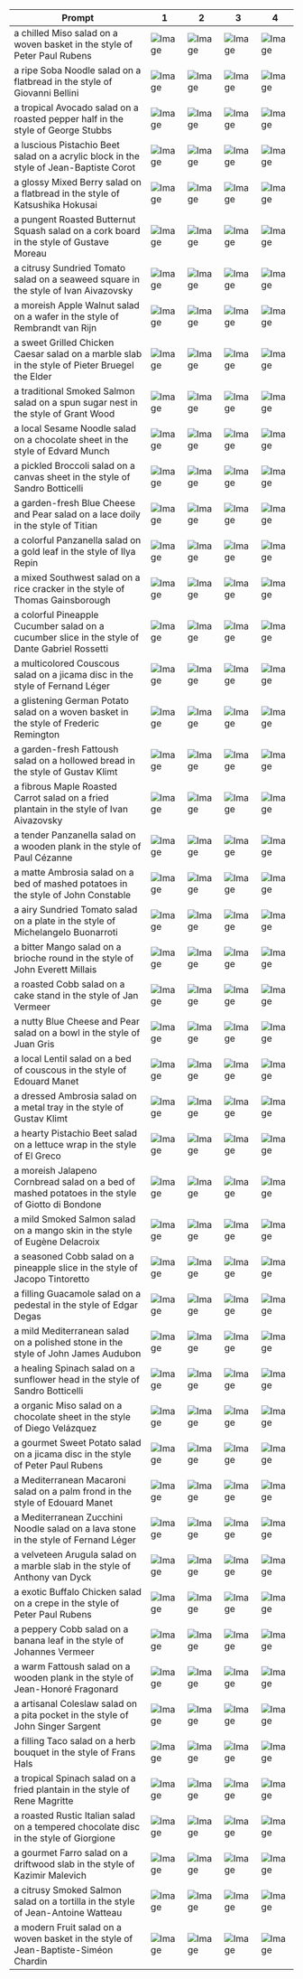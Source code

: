 | Prompt | 1 | 2 | 3 | 4 |
|-|-|-|-|-|
| a chilled Miso salad on a woven basket in the style of Peter Paul Rubens | ![Image](https://salad-benchmark-public-assets.s3.us-east-2.amazonaws.com/sdxl/537bae72-a112-495a-85c7-8f151a615130-0.jpg) | ![Image](https://salad-benchmark-public-assets.s3.us-east-2.amazonaws.com/sdxl/537bae72-a112-495a-85c7-8f151a615130-1.jpg) | ![Image](https://salad-benchmark-public-assets.s3.us-east-2.amazonaws.com/sdxl/537bae72-a112-495a-85c7-8f151a615130-2.jpg) | ![Image](https://salad-benchmark-public-assets.s3.us-east-2.amazonaws.com/sdxl/537bae72-a112-495a-85c7-8f151a615130-3.jpg) |
| a ripe Soba Noodle salad on a flatbread in the style of Giovanni Bellini | ![Image](https://salad-benchmark-public-assets.s3.us-east-2.amazonaws.com/sdxl/22460f5f-feb8-4525-bc1d-48a5fb420b4a-0.jpg) | ![Image](https://salad-benchmark-public-assets.s3.us-east-2.amazonaws.com/sdxl/22460f5f-feb8-4525-bc1d-48a5fb420b4a-1.jpg) | ![Image](https://salad-benchmark-public-assets.s3.us-east-2.amazonaws.com/sdxl/22460f5f-feb8-4525-bc1d-48a5fb420b4a-2.jpg) | ![Image](https://salad-benchmark-public-assets.s3.us-east-2.amazonaws.com/sdxl/22460f5f-feb8-4525-bc1d-48a5fb420b4a-3.jpg) |
| a tropical Avocado salad on a roasted pepper half in the style of George Stubbs | ![Image](https://salad-benchmark-public-assets.s3.us-east-2.amazonaws.com/sdxl/7be89a50-4d54-485a-97d1-92cee8cbc0eb-0.jpg) | ![Image](https://salad-benchmark-public-assets.s3.us-east-2.amazonaws.com/sdxl/7be89a50-4d54-485a-97d1-92cee8cbc0eb-1.jpg) | ![Image](https://salad-benchmark-public-assets.s3.us-east-2.amazonaws.com/sdxl/7be89a50-4d54-485a-97d1-92cee8cbc0eb-2.jpg) | ![Image](https://salad-benchmark-public-assets.s3.us-east-2.amazonaws.com/sdxl/7be89a50-4d54-485a-97d1-92cee8cbc0eb-3.jpg) |
| a luscious Pistachio Beet salad on a acrylic block in the style of Jean-Baptiste Corot | ![Image](https://salad-benchmark-public-assets.s3.us-east-2.amazonaws.com/sdxl/69bcef6d-b07a-4467-9e5e-590fadc88451-0.jpg) | ![Image](https://salad-benchmark-public-assets.s3.us-east-2.amazonaws.com/sdxl/69bcef6d-b07a-4467-9e5e-590fadc88451-1.jpg) | ![Image](https://salad-benchmark-public-assets.s3.us-east-2.amazonaws.com/sdxl/69bcef6d-b07a-4467-9e5e-590fadc88451-2.jpg) | ![Image](https://salad-benchmark-public-assets.s3.us-east-2.amazonaws.com/sdxl/69bcef6d-b07a-4467-9e5e-590fadc88451-3.jpg) |
| a glossy Mixed Berry salad on a flatbread in the style of Katsushika Hokusai | ![Image](https://salad-benchmark-public-assets.s3.us-east-2.amazonaws.com/sdxl/67744d75-db22-4f58-9059-eda4d6f10eb7-0.jpg) | ![Image](https://salad-benchmark-public-assets.s3.us-east-2.amazonaws.com/sdxl/67744d75-db22-4f58-9059-eda4d6f10eb7-1.jpg) | ![Image](https://salad-benchmark-public-assets.s3.us-east-2.amazonaws.com/sdxl/67744d75-db22-4f58-9059-eda4d6f10eb7-2.jpg) | ![Image](https://salad-benchmark-public-assets.s3.us-east-2.amazonaws.com/sdxl/67744d75-db22-4f58-9059-eda4d6f10eb7-3.jpg) |
| a pungent Roasted Butternut Squash salad on a cork board in the style of Gustave Moreau | ![Image](https://salad-benchmark-public-assets.s3.us-east-2.amazonaws.com/sdxl/d03d99eb-79ef-4aff-9f7a-ec9b59b80450-0.jpg) | ![Image](https://salad-benchmark-public-assets.s3.us-east-2.amazonaws.com/sdxl/d03d99eb-79ef-4aff-9f7a-ec9b59b80450-1.jpg) | ![Image](https://salad-benchmark-public-assets.s3.us-east-2.amazonaws.com/sdxl/d03d99eb-79ef-4aff-9f7a-ec9b59b80450-2.jpg) | ![Image](https://salad-benchmark-public-assets.s3.us-east-2.amazonaws.com/sdxl/d03d99eb-79ef-4aff-9f7a-ec9b59b80450-3.jpg) |
| a citrusy Sundried Tomato salad on a seaweed square in the style of Ivan Aivazovsky | ![Image](https://salad-benchmark-public-assets.s3.us-east-2.amazonaws.com/sdxl/acb2fc50-1992-450d-b962-16a635c93dcb-0.jpg) | ![Image](https://salad-benchmark-public-assets.s3.us-east-2.amazonaws.com/sdxl/acb2fc50-1992-450d-b962-16a635c93dcb-1.jpg) | ![Image](https://salad-benchmark-public-assets.s3.us-east-2.amazonaws.com/sdxl/acb2fc50-1992-450d-b962-16a635c93dcb-2.jpg) | ![Image](https://salad-benchmark-public-assets.s3.us-east-2.amazonaws.com/sdxl/acb2fc50-1992-450d-b962-16a635c93dcb-3.jpg) |
| a moreish Apple Walnut salad on a wafer in the style of Rembrandt van Rijn | ![Image](https://salad-benchmark-public-assets.s3.us-east-2.amazonaws.com/sdxl/55e79acf-b59f-4e0a-b0d2-c1fe16102ef4-0.jpg) | ![Image](https://salad-benchmark-public-assets.s3.us-east-2.amazonaws.com/sdxl/55e79acf-b59f-4e0a-b0d2-c1fe16102ef4-1.jpg) | ![Image](https://salad-benchmark-public-assets.s3.us-east-2.amazonaws.com/sdxl/55e79acf-b59f-4e0a-b0d2-c1fe16102ef4-2.jpg) | ![Image](https://salad-benchmark-public-assets.s3.us-east-2.amazonaws.com/sdxl/55e79acf-b59f-4e0a-b0d2-c1fe16102ef4-3.jpg) |
| a sweet Grilled Chicken Caesar salad on a marble slab in the style of Pieter Bruegel the Elder | ![Image](https://salad-benchmark-public-assets.s3.us-east-2.amazonaws.com/sdxl/4a5399a2-f673-4251-8334-9ca3f188b2b8-0.jpg) | ![Image](https://salad-benchmark-public-assets.s3.us-east-2.amazonaws.com/sdxl/4a5399a2-f673-4251-8334-9ca3f188b2b8-1.jpg) | ![Image](https://salad-benchmark-public-assets.s3.us-east-2.amazonaws.com/sdxl/4a5399a2-f673-4251-8334-9ca3f188b2b8-2.jpg) | ![Image](https://salad-benchmark-public-assets.s3.us-east-2.amazonaws.com/sdxl/4a5399a2-f673-4251-8334-9ca3f188b2b8-3.jpg) |
| a traditional Smoked Salmon salad on a spun sugar nest in the style of Grant Wood | ![Image](https://salad-benchmark-public-assets.s3.us-east-2.amazonaws.com/sdxl/311b534a-c31f-46b5-a7f7-d086a648abb5-0.jpg) | ![Image](https://salad-benchmark-public-assets.s3.us-east-2.amazonaws.com/sdxl/311b534a-c31f-46b5-a7f7-d086a648abb5-1.jpg) | ![Image](https://salad-benchmark-public-assets.s3.us-east-2.amazonaws.com/sdxl/311b534a-c31f-46b5-a7f7-d086a648abb5-2.jpg) | ![Image](https://salad-benchmark-public-assets.s3.us-east-2.amazonaws.com/sdxl/311b534a-c31f-46b5-a7f7-d086a648abb5-3.jpg) |
| a local Sesame Noodle salad on a chocolate sheet in the style of Edvard Munch | ![Image](https://salad-benchmark-public-assets.s3.us-east-2.amazonaws.com/sdxl/0c41aa98-0792-459d-b39c-a243d4f1786f-0.jpg) | ![Image](https://salad-benchmark-public-assets.s3.us-east-2.amazonaws.com/sdxl/0c41aa98-0792-459d-b39c-a243d4f1786f-1.jpg) | ![Image](https://salad-benchmark-public-assets.s3.us-east-2.amazonaws.com/sdxl/0c41aa98-0792-459d-b39c-a243d4f1786f-2.jpg) | ![Image](https://salad-benchmark-public-assets.s3.us-east-2.amazonaws.com/sdxl/0c41aa98-0792-459d-b39c-a243d4f1786f-3.jpg) |
| a pickled Broccoli salad on a canvas sheet in the style of Sandro Botticelli | ![Image](https://salad-benchmark-public-assets.s3.us-east-2.amazonaws.com/sdxl/84c9744d-4b44-4470-bb55-6dc12ba468f3-0.jpg) | ![Image](https://salad-benchmark-public-assets.s3.us-east-2.amazonaws.com/sdxl/84c9744d-4b44-4470-bb55-6dc12ba468f3-1.jpg) | ![Image](https://salad-benchmark-public-assets.s3.us-east-2.amazonaws.com/sdxl/84c9744d-4b44-4470-bb55-6dc12ba468f3-2.jpg) | ![Image](https://salad-benchmark-public-assets.s3.us-east-2.amazonaws.com/sdxl/84c9744d-4b44-4470-bb55-6dc12ba468f3-3.jpg) |
| a garden-fresh Blue Cheese and Pear salad on a lace doily in the style of Titian | ![Image](https://salad-benchmark-public-assets.s3.us-east-2.amazonaws.com/sdxl/3744cc63-2517-4de5-a7db-70c42fad14e6-0.jpg) | ![Image](https://salad-benchmark-public-assets.s3.us-east-2.amazonaws.com/sdxl/3744cc63-2517-4de5-a7db-70c42fad14e6-1.jpg) | ![Image](https://salad-benchmark-public-assets.s3.us-east-2.amazonaws.com/sdxl/3744cc63-2517-4de5-a7db-70c42fad14e6-2.jpg) | ![Image](https://salad-benchmark-public-assets.s3.us-east-2.amazonaws.com/sdxl/3744cc63-2517-4de5-a7db-70c42fad14e6-3.jpg) |
| a colorful Panzanella salad on a gold leaf in the style of Ilya Repin | ![Image](https://salad-benchmark-public-assets.s3.us-east-2.amazonaws.com/sdxl/077ceb24-8183-40c8-b67a-ec482f6ae6d7-0.jpg) | ![Image](https://salad-benchmark-public-assets.s3.us-east-2.amazonaws.com/sdxl/077ceb24-8183-40c8-b67a-ec482f6ae6d7-1.jpg) | ![Image](https://salad-benchmark-public-assets.s3.us-east-2.amazonaws.com/sdxl/077ceb24-8183-40c8-b67a-ec482f6ae6d7-2.jpg) | ![Image](https://salad-benchmark-public-assets.s3.us-east-2.amazonaws.com/sdxl/077ceb24-8183-40c8-b67a-ec482f6ae6d7-3.jpg) |
| a mixed Southwest salad on a rice cracker in the style of Thomas Gainsborough | ![Image](https://salad-benchmark-public-assets.s3.us-east-2.amazonaws.com/sdxl/b721c53b-9081-45b8-bc29-c35ad034011f-0.jpg) | ![Image](https://salad-benchmark-public-assets.s3.us-east-2.amazonaws.com/sdxl/b721c53b-9081-45b8-bc29-c35ad034011f-1.jpg) | ![Image](https://salad-benchmark-public-assets.s3.us-east-2.amazonaws.com/sdxl/b721c53b-9081-45b8-bc29-c35ad034011f-2.jpg) | ![Image](https://salad-benchmark-public-assets.s3.us-east-2.amazonaws.com/sdxl/b721c53b-9081-45b8-bc29-c35ad034011f-3.jpg) |
| a colorful Pineapple Cucumber salad on a cucumber slice in the style of Dante Gabriel Rossetti | ![Image](https://salad-benchmark-public-assets.s3.us-east-2.amazonaws.com/sdxl/a4bc0777-bd15-43ab-a6aa-4697201aa30e-0.jpg) | ![Image](https://salad-benchmark-public-assets.s3.us-east-2.amazonaws.com/sdxl/a4bc0777-bd15-43ab-a6aa-4697201aa30e-1.jpg) | ![Image](https://salad-benchmark-public-assets.s3.us-east-2.amazonaws.com/sdxl/a4bc0777-bd15-43ab-a6aa-4697201aa30e-2.jpg) | ![Image](https://salad-benchmark-public-assets.s3.us-east-2.amazonaws.com/sdxl/a4bc0777-bd15-43ab-a6aa-4697201aa30e-3.jpg) |
| a multicolored Couscous salad on a jicama disc in the style of Fernand Léger | ![Image](https://salad-benchmark-public-assets.s3.us-east-2.amazonaws.com/sdxl/6e8e1b45-12ee-4f22-8b42-8cd5dc26615b-0.jpg) | ![Image](https://salad-benchmark-public-assets.s3.us-east-2.amazonaws.com/sdxl/6e8e1b45-12ee-4f22-8b42-8cd5dc26615b-1.jpg) | ![Image](https://salad-benchmark-public-assets.s3.us-east-2.amazonaws.com/sdxl/6e8e1b45-12ee-4f22-8b42-8cd5dc26615b-2.jpg) | ![Image](https://salad-benchmark-public-assets.s3.us-east-2.amazonaws.com/sdxl/6e8e1b45-12ee-4f22-8b42-8cd5dc26615b-3.jpg) |
| a glistening German Potato salad on a woven basket in the style of Frederic Remington | ![Image](https://salad-benchmark-public-assets.s3.us-east-2.amazonaws.com/sdxl/14970b5b-0839-4772-93a7-535b74e9f44a-0.jpg) | ![Image](https://salad-benchmark-public-assets.s3.us-east-2.amazonaws.com/sdxl/14970b5b-0839-4772-93a7-535b74e9f44a-1.jpg) | ![Image](https://salad-benchmark-public-assets.s3.us-east-2.amazonaws.com/sdxl/14970b5b-0839-4772-93a7-535b74e9f44a-2.jpg) | ![Image](https://salad-benchmark-public-assets.s3.us-east-2.amazonaws.com/sdxl/14970b5b-0839-4772-93a7-535b74e9f44a-3.jpg) |
| a garden-fresh Fattoush salad on a hollowed bread in the style of Gustav Klimt | ![Image](https://salad-benchmark-public-assets.s3.us-east-2.amazonaws.com/sdxl/6084a6ee-cfc5-4dd0-a05b-de40b36d99f8-0.jpg) | ![Image](https://salad-benchmark-public-assets.s3.us-east-2.amazonaws.com/sdxl/6084a6ee-cfc5-4dd0-a05b-de40b36d99f8-1.jpg) | ![Image](https://salad-benchmark-public-assets.s3.us-east-2.amazonaws.com/sdxl/6084a6ee-cfc5-4dd0-a05b-de40b36d99f8-2.jpg) | ![Image](https://salad-benchmark-public-assets.s3.us-east-2.amazonaws.com/sdxl/6084a6ee-cfc5-4dd0-a05b-de40b36d99f8-3.jpg) |
| a fibrous Maple Roasted Carrot salad on a fried plantain in the style of Ivan Aivazovsky | ![Image](https://salad-benchmark-public-assets.s3.us-east-2.amazonaws.com/sdxl/d27775f8-d2e2-4509-b87d-ec9f1b80e5c5-0.jpg) | ![Image](https://salad-benchmark-public-assets.s3.us-east-2.amazonaws.com/sdxl/d27775f8-d2e2-4509-b87d-ec9f1b80e5c5-1.jpg) | ![Image](https://salad-benchmark-public-assets.s3.us-east-2.amazonaws.com/sdxl/d27775f8-d2e2-4509-b87d-ec9f1b80e5c5-2.jpg) | ![Image](https://salad-benchmark-public-assets.s3.us-east-2.amazonaws.com/sdxl/d27775f8-d2e2-4509-b87d-ec9f1b80e5c5-3.jpg) |
| a tender Panzanella salad on a wooden plank in the style of Paul Cézanne | ![Image](https://salad-benchmark-public-assets.s3.us-east-2.amazonaws.com/sdxl/e6551121-2b1f-4813-b3e4-856feae07543-0.jpg) | ![Image](https://salad-benchmark-public-assets.s3.us-east-2.amazonaws.com/sdxl/e6551121-2b1f-4813-b3e4-856feae07543-1.jpg) | ![Image](https://salad-benchmark-public-assets.s3.us-east-2.amazonaws.com/sdxl/e6551121-2b1f-4813-b3e4-856feae07543-2.jpg) | ![Image](https://salad-benchmark-public-assets.s3.us-east-2.amazonaws.com/sdxl/e6551121-2b1f-4813-b3e4-856feae07543-3.jpg) |
| a matte Ambrosia salad on a bed of mashed potatoes in the style of John Constable | ![Image](https://salad-benchmark-public-assets.s3.us-east-2.amazonaws.com/sdxl/fd4ba6c4-c937-43e2-b7ab-ad22a422149c-0.jpg) | ![Image](https://salad-benchmark-public-assets.s3.us-east-2.amazonaws.com/sdxl/fd4ba6c4-c937-43e2-b7ab-ad22a422149c-1.jpg) | ![Image](https://salad-benchmark-public-assets.s3.us-east-2.amazonaws.com/sdxl/fd4ba6c4-c937-43e2-b7ab-ad22a422149c-2.jpg) | ![Image](https://salad-benchmark-public-assets.s3.us-east-2.amazonaws.com/sdxl/fd4ba6c4-c937-43e2-b7ab-ad22a422149c-3.jpg) |
| a airy Sundried Tomato salad on a plate in the style of Michelangelo Buonarroti | ![Image](https://salad-benchmark-public-assets.s3.us-east-2.amazonaws.com/sdxl/4684232d-7dcd-4881-9ac6-a8b3e170ba5c-0.jpg) | ![Image](https://salad-benchmark-public-assets.s3.us-east-2.amazonaws.com/sdxl/4684232d-7dcd-4881-9ac6-a8b3e170ba5c-1.jpg) | ![Image](https://salad-benchmark-public-assets.s3.us-east-2.amazonaws.com/sdxl/4684232d-7dcd-4881-9ac6-a8b3e170ba5c-2.jpg) | ![Image](https://salad-benchmark-public-assets.s3.us-east-2.amazonaws.com/sdxl/4684232d-7dcd-4881-9ac6-a8b3e170ba5c-3.jpg) |
| a bitter Mango salad on a brioche round in the style of John Everett Millais | ![Image](https://salad-benchmark-public-assets.s3.us-east-2.amazonaws.com/sdxl/73b9d657-38be-46dd-9baf-42842ab4211d-0.jpg) | ![Image](https://salad-benchmark-public-assets.s3.us-east-2.amazonaws.com/sdxl/73b9d657-38be-46dd-9baf-42842ab4211d-1.jpg) | ![Image](https://salad-benchmark-public-assets.s3.us-east-2.amazonaws.com/sdxl/73b9d657-38be-46dd-9baf-42842ab4211d-2.jpg) | ![Image](https://salad-benchmark-public-assets.s3.us-east-2.amazonaws.com/sdxl/73b9d657-38be-46dd-9baf-42842ab4211d-3.jpg) |
| a roasted Cobb salad on a cake stand in the style of Jan Vermeer | ![Image](https://salad-benchmark-public-assets.s3.us-east-2.amazonaws.com/sdxl/b01b0e28-9782-4c06-a8b0-72177f072579-0.jpg) | ![Image](https://salad-benchmark-public-assets.s3.us-east-2.amazonaws.com/sdxl/b01b0e28-9782-4c06-a8b0-72177f072579-1.jpg) | ![Image](https://salad-benchmark-public-assets.s3.us-east-2.amazonaws.com/sdxl/b01b0e28-9782-4c06-a8b0-72177f072579-2.jpg) | ![Image](https://salad-benchmark-public-assets.s3.us-east-2.amazonaws.com/sdxl/b01b0e28-9782-4c06-a8b0-72177f072579-3.jpg) |
| a nutty Blue Cheese and Pear salad on a bowl in the style of Juan Gris | ![Image](https://salad-benchmark-public-assets.s3.us-east-2.amazonaws.com/sdxl/e7565468-3d9d-4b02-9908-02675f38768e-0.jpg) | ![Image](https://salad-benchmark-public-assets.s3.us-east-2.amazonaws.com/sdxl/e7565468-3d9d-4b02-9908-02675f38768e-1.jpg) | ![Image](https://salad-benchmark-public-assets.s3.us-east-2.amazonaws.com/sdxl/e7565468-3d9d-4b02-9908-02675f38768e-2.jpg) | ![Image](https://salad-benchmark-public-assets.s3.us-east-2.amazonaws.com/sdxl/e7565468-3d9d-4b02-9908-02675f38768e-3.jpg) |
| a local Lentil salad on a bed of couscous in the style of Edouard Manet | ![Image](https://salad-benchmark-public-assets.s3.us-east-2.amazonaws.com/sdxl/02c71afb-fb9f-4f70-86f3-68af3d6c985b-0.jpg) | ![Image](https://salad-benchmark-public-assets.s3.us-east-2.amazonaws.com/sdxl/02c71afb-fb9f-4f70-86f3-68af3d6c985b-1.jpg) | ![Image](https://salad-benchmark-public-assets.s3.us-east-2.amazonaws.com/sdxl/02c71afb-fb9f-4f70-86f3-68af3d6c985b-2.jpg) | ![Image](https://salad-benchmark-public-assets.s3.us-east-2.amazonaws.com/sdxl/02c71afb-fb9f-4f70-86f3-68af3d6c985b-3.jpg) |
| a dressed Ambrosia salad on a metal tray in the style of Gustav Klimt | ![Image](https://salad-benchmark-public-assets.s3.us-east-2.amazonaws.com/sdxl/c828f8bf-a8c3-4ccc-a1c0-f94307ddca01-0.jpg) | ![Image](https://salad-benchmark-public-assets.s3.us-east-2.amazonaws.com/sdxl/c828f8bf-a8c3-4ccc-a1c0-f94307ddca01-1.jpg) | ![Image](https://salad-benchmark-public-assets.s3.us-east-2.amazonaws.com/sdxl/c828f8bf-a8c3-4ccc-a1c0-f94307ddca01-2.jpg) | ![Image](https://salad-benchmark-public-assets.s3.us-east-2.amazonaws.com/sdxl/c828f8bf-a8c3-4ccc-a1c0-f94307ddca01-3.jpg) |
| a hearty Pistachio Beet salad on a lettuce wrap in the style of El Greco | ![Image](https://salad-benchmark-public-assets.s3.us-east-2.amazonaws.com/sdxl/19f7265b-7211-4c8b-a122-95f31d6b92b5-0.jpg) | ![Image](https://salad-benchmark-public-assets.s3.us-east-2.amazonaws.com/sdxl/19f7265b-7211-4c8b-a122-95f31d6b92b5-1.jpg) | ![Image](https://salad-benchmark-public-assets.s3.us-east-2.amazonaws.com/sdxl/19f7265b-7211-4c8b-a122-95f31d6b92b5-2.jpg) | ![Image](https://salad-benchmark-public-assets.s3.us-east-2.amazonaws.com/sdxl/19f7265b-7211-4c8b-a122-95f31d6b92b5-3.jpg) |
| a moreish Jalapeno Cornbread salad on a bed of mashed potatoes in the style of Giotto di Bondone | ![Image](https://salad-benchmark-public-assets.s3.us-east-2.amazonaws.com/sdxl/fd12f608-6108-433e-bc8d-5522d9fccb3b-0.jpg) | ![Image](https://salad-benchmark-public-assets.s3.us-east-2.amazonaws.com/sdxl/fd12f608-6108-433e-bc8d-5522d9fccb3b-1.jpg) | ![Image](https://salad-benchmark-public-assets.s3.us-east-2.amazonaws.com/sdxl/fd12f608-6108-433e-bc8d-5522d9fccb3b-2.jpg) | ![Image](https://salad-benchmark-public-assets.s3.us-east-2.amazonaws.com/sdxl/fd12f608-6108-433e-bc8d-5522d9fccb3b-3.jpg) |
| a mild Smoked Salmon salad on a mango skin in the style of Eugène Delacroix | ![Image](https://salad-benchmark-public-assets.s3.us-east-2.amazonaws.com/sdxl/9569dda9-6a03-429b-b9c7-be3a35e0c377-0.jpg) | ![Image](https://salad-benchmark-public-assets.s3.us-east-2.amazonaws.com/sdxl/9569dda9-6a03-429b-b9c7-be3a35e0c377-1.jpg) | ![Image](https://salad-benchmark-public-assets.s3.us-east-2.amazonaws.com/sdxl/9569dda9-6a03-429b-b9c7-be3a35e0c377-2.jpg) | ![Image](https://salad-benchmark-public-assets.s3.us-east-2.amazonaws.com/sdxl/9569dda9-6a03-429b-b9c7-be3a35e0c377-3.jpg) |
| a seasoned Cobb salad on a pineapple slice in the style of Jacopo Tintoretto | ![Image](https://salad-benchmark-public-assets.s3.us-east-2.amazonaws.com/sdxl/5d9707af-2181-4ae3-b1fc-85648b07e785-0.jpg) | ![Image](https://salad-benchmark-public-assets.s3.us-east-2.amazonaws.com/sdxl/5d9707af-2181-4ae3-b1fc-85648b07e785-1.jpg) | ![Image](https://salad-benchmark-public-assets.s3.us-east-2.amazonaws.com/sdxl/5d9707af-2181-4ae3-b1fc-85648b07e785-2.jpg) | ![Image](https://salad-benchmark-public-assets.s3.us-east-2.amazonaws.com/sdxl/5d9707af-2181-4ae3-b1fc-85648b07e785-3.jpg) |
| a filling Guacamole salad on a pedestal in the style of Edgar Degas | ![Image](https://salad-benchmark-public-assets.s3.us-east-2.amazonaws.com/sdxl/8dc577e7-99c2-462a-a52d-5216d5235e1c-0.jpg) | ![Image](https://salad-benchmark-public-assets.s3.us-east-2.amazonaws.com/sdxl/8dc577e7-99c2-462a-a52d-5216d5235e1c-1.jpg) | ![Image](https://salad-benchmark-public-assets.s3.us-east-2.amazonaws.com/sdxl/8dc577e7-99c2-462a-a52d-5216d5235e1c-2.jpg) | ![Image](https://salad-benchmark-public-assets.s3.us-east-2.amazonaws.com/sdxl/8dc577e7-99c2-462a-a52d-5216d5235e1c-3.jpg) |
| a mild Mediterranean salad on a polished stone in the style of John James Audubon | ![Image](https://salad-benchmark-public-assets.s3.us-east-2.amazonaws.com/sdxl/1bd66cdd-09b5-41ff-bc73-34c8af413a54-0.jpg) | ![Image](https://salad-benchmark-public-assets.s3.us-east-2.amazonaws.com/sdxl/1bd66cdd-09b5-41ff-bc73-34c8af413a54-1.jpg) | ![Image](https://salad-benchmark-public-assets.s3.us-east-2.amazonaws.com/sdxl/1bd66cdd-09b5-41ff-bc73-34c8af413a54-2.jpg) | ![Image](https://salad-benchmark-public-assets.s3.us-east-2.amazonaws.com/sdxl/1bd66cdd-09b5-41ff-bc73-34c8af413a54-3.jpg) |
| a healing Spinach salad on a sunflower head in the style of Sandro Botticelli | ![Image](https://salad-benchmark-public-assets.s3.us-east-2.amazonaws.com/sdxl/2dd8bfd8-70a7-4363-8036-79155a472ca2-0.jpg) | ![Image](https://salad-benchmark-public-assets.s3.us-east-2.amazonaws.com/sdxl/2dd8bfd8-70a7-4363-8036-79155a472ca2-1.jpg) | ![Image](https://salad-benchmark-public-assets.s3.us-east-2.amazonaws.com/sdxl/2dd8bfd8-70a7-4363-8036-79155a472ca2-2.jpg) | ![Image](https://salad-benchmark-public-assets.s3.us-east-2.amazonaws.com/sdxl/2dd8bfd8-70a7-4363-8036-79155a472ca2-3.jpg) |
| a organic Miso salad on a chocolate sheet in the style of Diego Velázquez | ![Image](https://salad-benchmark-public-assets.s3.us-east-2.amazonaws.com/sdxl/6060c1dd-4061-4b12-8e6d-95c18600c522-0.jpg) | ![Image](https://salad-benchmark-public-assets.s3.us-east-2.amazonaws.com/sdxl/6060c1dd-4061-4b12-8e6d-95c18600c522-1.jpg) | ![Image](https://salad-benchmark-public-assets.s3.us-east-2.amazonaws.com/sdxl/6060c1dd-4061-4b12-8e6d-95c18600c522-2.jpg) | ![Image](https://salad-benchmark-public-assets.s3.us-east-2.amazonaws.com/sdxl/6060c1dd-4061-4b12-8e6d-95c18600c522-3.jpg) |
| a gourmet Sweet Potato salad on a jicama disc in the style of Peter Paul Rubens | ![Image](https://salad-benchmark-public-assets.s3.us-east-2.amazonaws.com/sdxl/78c93c27-7d1b-4760-b757-1b35aa6a9b48-0.jpg) | ![Image](https://salad-benchmark-public-assets.s3.us-east-2.amazonaws.com/sdxl/78c93c27-7d1b-4760-b757-1b35aa6a9b48-1.jpg) | ![Image](https://salad-benchmark-public-assets.s3.us-east-2.amazonaws.com/sdxl/78c93c27-7d1b-4760-b757-1b35aa6a9b48-2.jpg) | ![Image](https://salad-benchmark-public-assets.s3.us-east-2.amazonaws.com/sdxl/78c93c27-7d1b-4760-b757-1b35aa6a9b48-3.jpg) |
| a Mediterranean Macaroni salad on a palm frond in the style of Edouard Manet | ![Image](https://salad-benchmark-public-assets.s3.us-east-2.amazonaws.com/sdxl/a31f1bfe-39f1-491a-9819-d4be9bc3c583-0.jpg) | ![Image](https://salad-benchmark-public-assets.s3.us-east-2.amazonaws.com/sdxl/a31f1bfe-39f1-491a-9819-d4be9bc3c583-1.jpg) | ![Image](https://salad-benchmark-public-assets.s3.us-east-2.amazonaws.com/sdxl/a31f1bfe-39f1-491a-9819-d4be9bc3c583-2.jpg) | ![Image](https://salad-benchmark-public-assets.s3.us-east-2.amazonaws.com/sdxl/a31f1bfe-39f1-491a-9819-d4be9bc3c583-3.jpg) |
| a Mediterranean Zucchini Noodle salad on a lava stone in the style of Fernand Léger | ![Image](https://salad-benchmark-public-assets.s3.us-east-2.amazonaws.com/sdxl/f72a0126-0dae-40bb-bc66-37d487f916d7-0.jpg) | ![Image](https://salad-benchmark-public-assets.s3.us-east-2.amazonaws.com/sdxl/f72a0126-0dae-40bb-bc66-37d487f916d7-1.jpg) | ![Image](https://salad-benchmark-public-assets.s3.us-east-2.amazonaws.com/sdxl/f72a0126-0dae-40bb-bc66-37d487f916d7-2.jpg) | ![Image](https://salad-benchmark-public-assets.s3.us-east-2.amazonaws.com/sdxl/f72a0126-0dae-40bb-bc66-37d487f916d7-3.jpg) |
| a velveteen Arugula salad on a marble slab in the style of Anthony van Dyck | ![Image](https://salad-benchmark-public-assets.s3.us-east-2.amazonaws.com/sdxl/684ddf65-5ca2-48aa-b37b-8164e117a07e-0.jpg) | ![Image](https://salad-benchmark-public-assets.s3.us-east-2.amazonaws.com/sdxl/684ddf65-5ca2-48aa-b37b-8164e117a07e-1.jpg) | ![Image](https://salad-benchmark-public-assets.s3.us-east-2.amazonaws.com/sdxl/684ddf65-5ca2-48aa-b37b-8164e117a07e-2.jpg) | ![Image](https://salad-benchmark-public-assets.s3.us-east-2.amazonaws.com/sdxl/684ddf65-5ca2-48aa-b37b-8164e117a07e-3.jpg) |
| a exotic Buffalo Chicken salad on a crepe in the style of Peter Paul Rubens | ![Image](https://salad-benchmark-public-assets.s3.us-east-2.amazonaws.com/sdxl/11b30ab2-1c7f-4f3b-a308-a31c5511b604-0.jpg) | ![Image](https://salad-benchmark-public-assets.s3.us-east-2.amazonaws.com/sdxl/11b30ab2-1c7f-4f3b-a308-a31c5511b604-1.jpg) | ![Image](https://salad-benchmark-public-assets.s3.us-east-2.amazonaws.com/sdxl/11b30ab2-1c7f-4f3b-a308-a31c5511b604-2.jpg) | ![Image](https://salad-benchmark-public-assets.s3.us-east-2.amazonaws.com/sdxl/11b30ab2-1c7f-4f3b-a308-a31c5511b604-3.jpg) |
| a peppery Cobb salad on a banana leaf in the style of Johannes Vermeer | ![Image](https://salad-benchmark-public-assets.s3.us-east-2.amazonaws.com/sdxl/1060f6dc-1acd-4b86-9150-570615085834-0.jpg) | ![Image](https://salad-benchmark-public-assets.s3.us-east-2.amazonaws.com/sdxl/1060f6dc-1acd-4b86-9150-570615085834-1.jpg) | ![Image](https://salad-benchmark-public-assets.s3.us-east-2.amazonaws.com/sdxl/1060f6dc-1acd-4b86-9150-570615085834-2.jpg) | ![Image](https://salad-benchmark-public-assets.s3.us-east-2.amazonaws.com/sdxl/1060f6dc-1acd-4b86-9150-570615085834-3.jpg) |
| a warm Fattoush salad on a wooden plank in the style of Jean-Honoré Fragonard | ![Image](https://salad-benchmark-public-assets.s3.us-east-2.amazonaws.com/sdxl/79736a05-d043-4b8f-953f-b13318c7ae89-0.jpg) | ![Image](https://salad-benchmark-public-assets.s3.us-east-2.amazonaws.com/sdxl/79736a05-d043-4b8f-953f-b13318c7ae89-1.jpg) | ![Image](https://salad-benchmark-public-assets.s3.us-east-2.amazonaws.com/sdxl/79736a05-d043-4b8f-953f-b13318c7ae89-2.jpg) | ![Image](https://salad-benchmark-public-assets.s3.us-east-2.amazonaws.com/sdxl/79736a05-d043-4b8f-953f-b13318c7ae89-3.jpg) |
| a artisanal Coleslaw salad on a pita pocket in the style of John Singer Sargent | ![Image](https://salad-benchmark-public-assets.s3.us-east-2.amazonaws.com/sdxl/2b4fc582-2acc-478d-abdb-f4afaa6144c7-0.jpg) | ![Image](https://salad-benchmark-public-assets.s3.us-east-2.amazonaws.com/sdxl/2b4fc582-2acc-478d-abdb-f4afaa6144c7-1.jpg) | ![Image](https://salad-benchmark-public-assets.s3.us-east-2.amazonaws.com/sdxl/2b4fc582-2acc-478d-abdb-f4afaa6144c7-2.jpg) | ![Image](https://salad-benchmark-public-assets.s3.us-east-2.amazonaws.com/sdxl/2b4fc582-2acc-478d-abdb-f4afaa6144c7-3.jpg) |
| a filling Taco salad on a herb bouquet in the style of Frans Hals | ![Image](https://salad-benchmark-public-assets.s3.us-east-2.amazonaws.com/sdxl/12492d20-f8eb-4501-bd9c-93fa0812d6d8-0.jpg) | ![Image](https://salad-benchmark-public-assets.s3.us-east-2.amazonaws.com/sdxl/12492d20-f8eb-4501-bd9c-93fa0812d6d8-1.jpg) | ![Image](https://salad-benchmark-public-assets.s3.us-east-2.amazonaws.com/sdxl/12492d20-f8eb-4501-bd9c-93fa0812d6d8-2.jpg) | ![Image](https://salad-benchmark-public-assets.s3.us-east-2.amazonaws.com/sdxl/12492d20-f8eb-4501-bd9c-93fa0812d6d8-3.jpg) |
| a tropical Spinach salad on a fried plantain in the style of Rene Magritte | ![Image](https://salad-benchmark-public-assets.s3.us-east-2.amazonaws.com/sdxl/e9bdcdfa-c79a-44f0-8e75-bd3215261879-0.jpg) | ![Image](https://salad-benchmark-public-assets.s3.us-east-2.amazonaws.com/sdxl/e9bdcdfa-c79a-44f0-8e75-bd3215261879-1.jpg) | ![Image](https://salad-benchmark-public-assets.s3.us-east-2.amazonaws.com/sdxl/e9bdcdfa-c79a-44f0-8e75-bd3215261879-2.jpg) | ![Image](https://salad-benchmark-public-assets.s3.us-east-2.amazonaws.com/sdxl/e9bdcdfa-c79a-44f0-8e75-bd3215261879-3.jpg) |
| a roasted Rustic Italian salad on a tempered chocolate disc in the style of Giorgione | ![Image](https://salad-benchmark-public-assets.s3.us-east-2.amazonaws.com/sdxl/4be5d1f4-a9e4-4b5b-b39c-5a1b8d3ef7a2-0.jpg) | ![Image](https://salad-benchmark-public-assets.s3.us-east-2.amazonaws.com/sdxl/4be5d1f4-a9e4-4b5b-b39c-5a1b8d3ef7a2-1.jpg) | ![Image](https://salad-benchmark-public-assets.s3.us-east-2.amazonaws.com/sdxl/4be5d1f4-a9e4-4b5b-b39c-5a1b8d3ef7a2-2.jpg) | ![Image](https://salad-benchmark-public-assets.s3.us-east-2.amazonaws.com/sdxl/4be5d1f4-a9e4-4b5b-b39c-5a1b8d3ef7a2-3.jpg) |
| a gourmet Farro salad on a driftwood slab in the style of Kazimir Malevich | ![Image](https://salad-benchmark-public-assets.s3.us-east-2.amazonaws.com/sdxl/ebadf231-fc1e-49fe-9826-c44223e0cc8b-0.jpg) | ![Image](https://salad-benchmark-public-assets.s3.us-east-2.amazonaws.com/sdxl/ebadf231-fc1e-49fe-9826-c44223e0cc8b-1.jpg) | ![Image](https://salad-benchmark-public-assets.s3.us-east-2.amazonaws.com/sdxl/ebadf231-fc1e-49fe-9826-c44223e0cc8b-2.jpg) | ![Image](https://salad-benchmark-public-assets.s3.us-east-2.amazonaws.com/sdxl/ebadf231-fc1e-49fe-9826-c44223e0cc8b-3.jpg) |
| a citrusy Smoked Salmon salad on a tortilla in the style of Jean-Antoine Watteau | ![Image](https://salad-benchmark-public-assets.s3.us-east-2.amazonaws.com/sdxl/1a2c93b5-9bb9-457b-b206-c48cb1a7592f-0.jpg) | ![Image](https://salad-benchmark-public-assets.s3.us-east-2.amazonaws.com/sdxl/1a2c93b5-9bb9-457b-b206-c48cb1a7592f-1.jpg) | ![Image](https://salad-benchmark-public-assets.s3.us-east-2.amazonaws.com/sdxl/1a2c93b5-9bb9-457b-b206-c48cb1a7592f-2.jpg) | ![Image](https://salad-benchmark-public-assets.s3.us-east-2.amazonaws.com/sdxl/1a2c93b5-9bb9-457b-b206-c48cb1a7592f-3.jpg) |
| a modern Fruit salad on a woven basket in the style of Jean-Baptiste-Siméon Chardin | ![Image](https://salad-benchmark-public-assets.s3.us-east-2.amazonaws.com/sdxl/18026579-5112-488f-b022-e9facbc4463e-0.jpg) | ![Image](https://salad-benchmark-public-assets.s3.us-east-2.amazonaws.com/sdxl/18026579-5112-488f-b022-e9facbc4463e-1.jpg) | ![Image](https://salad-benchmark-public-assets.s3.us-east-2.amazonaws.com/sdxl/18026579-5112-488f-b022-e9facbc4463e-2.jpg) | ![Image](https://salad-benchmark-public-assets.s3.us-east-2.amazonaws.com/sdxl/18026579-5112-488f-b022-e9facbc4463e-3.jpg) |

